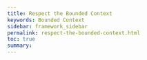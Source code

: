 ```yaml
---
title: Respect the Bounded Context
keywords: Bounded Context
sidebar: framework_sidebar
permalink: respect-the-bounded-context.html
toc: true
summary:
---
```

